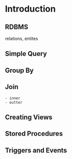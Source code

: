 # Introduction

## RDBMS
relations, entites

## Simple Query

## Group By 

## Join
    - inner 
    - outter 

## Creating Views

## Stored Procedures

## Triggers and Events

